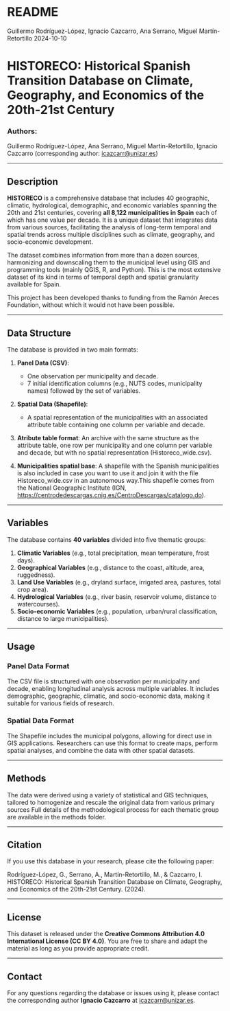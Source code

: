 README
================
Guillermo Rodríguez-López, Ignacio Cazcarro, Ana Serrano, Miguel
Martín-Retortillo
2024-10-10

# HISTORECO: Historical Spanish Transition Database on Climate, Geography, and Economics of the 20th-21st Century

### Authors:

Guillermo Rodríguez-López, Ana Serrano, Miguel Martín-Retortillo,
Ignacio Cazcarro (corresponding author: <icazcarr@unizar.es>)

------------------------------------------------------------------------

## Description

**HISTORECO** is a comprehensive database that includes 40 geographic,
climatic, hydrological, demographic, and economic variables spanning the
20th and 21st centuries, covering **all 8,122 municipalities in Spain**
each of which has one value per decade. It is a unique dataset that
integrates data from various sources, facilitating the analysis of
long-term temporal and spatial trends across multiple disciplines such
as climate, geography, and socio-economic development.

The dataset combines information from more than a dozen sources,
harmonizing and downscaling them to the municipal level using GIS and
programming tools (mainly QGIS, R, and Python). This is the most
extensive dataset of its kind in terms of temporal depth and spatial
granularity available for Spain.

This project has been developed thanks to funding from the Ramón Areces
Foundation, without which it would not have been possible.

------------------------------------------------------------------------

## Data Structure

The database is provided in two main formats:

1.  **Panel Data (CSV)**:

    -   One observation per municipality and decade.
    -   7 initial identification columns (e.g., NUTS codes, municipality
        names) followed by the set of variables.

2.  **Spatial Data (Shapefile)**:

    -   A spatial representation of the municipalities with an
        associated attribute table containing one column per variable
        and decade.

3.  **Atribute table format**: An archive with the same structure as the
    attribute table, one row per municipality and one column per
    variable and decade, but with no spatial representation
    (Historeco\_wide.csv).

4.  **Municipalities spatial base**: A shapefile with the Spanish
    municipalities is also included in case you want to use it and join
    it with the file Historeco\_wide.csv in an autonomous way.This
    shapefile comes from the National Geographic Institute (IGN,
    <https://centrodedescargas.cnig.es/CentroDescargas/catalogo.do>).

------------------------------------------------------------------------

## Variables

The database contains **40 variables** divided into five thematic
groups:

1.  **Climatic Variables** (e.g., total precipitation, mean temperature,
    frost days).
2.  **Geographical Variables** (e.g., distance to the coast, altitude,
    area, ruggedness).
3.  **Land Use Variables** (e.g., dryland surface, irrigated area,
    pastures, total crop area).
4.  **Hydrological Variables** (e.g., river basin, reservoir volume,
    distance to watercourses).
5.  **Socio-economic Variables** (e.g., population, urban/rural
    classification, distance to large municipalities).

------------------------------------------------------------------------

## Usage

### Panel Data Format

The CSV file is structured with one observation per municipality and
decade, enabling longitudinal analysis across multiple variables. It
includes demographic, geographic, climatic, and socio-economic data,
making it suitable for various fields of research.

### Spatial Data Format

The Shapefile includes the municipal polygons, allowing for direct use
in GIS applications. Researchers can use this format to create maps,
perform spatial analyses, and combine the data with other spatial
datasets.

------------------------------------------------------------------------

## Methods

The data were derived using a variety of statistical and GIS techniques,
tailored to homogenize and rescale the original data from various
primary sources Full details of the methodological process for each
thematic group are available in the methods folder.

------------------------------------------------------------------------

## Citation

If you use this database in your research, please cite the following
paper:

Rodríguez-López, G., Serrano, A., Martín-Retortillo, M., & Cazcarro, I.
HISTORECO: Historical Spanish Transition Database on Climate, Geography,
and Economics of the 20th-21st Century. (2024).

------------------------------------------------------------------------

## License

This dataset is released under the **Creative Commons Attribution 4.0
International License (CC BY 4.0)**. You are free to share and adapt the
material as long as you provide appropriate credit.

------------------------------------------------------------------------

## Contact

For any questions regarding the database or issues using it, please
contact the corresponding author **Ignacio Cazcarro** at
<icazcarr@unizar.es>.
